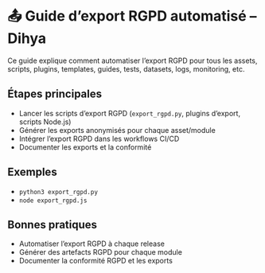 # 📤 Guide d’export RGPD automatisé – Dihya

Ce guide explique comment automatiser l’export RGPD pour tous les assets, scripts, plugins, templates, guides, tests, datasets, logs, monitoring, etc.

## Étapes principales
- Lancer les scripts d’export RGPD (`export_rgpd.py`, plugins d’export, scripts Node.js)
- Générer les exports anonymisés pour chaque asset/module
- Intégrer l’export RGPD dans les workflows CI/CD
- Documenter les exports et la conformité

## Exemples
- `python3 export_rgpd.py`
- `node export_rgpd.js`

## Bonnes pratiques
- Automatiser l’export RGPD à chaque release
- Générer des artefacts RGPD pour chaque module
- Documenter la conformité RGPD et les exports
